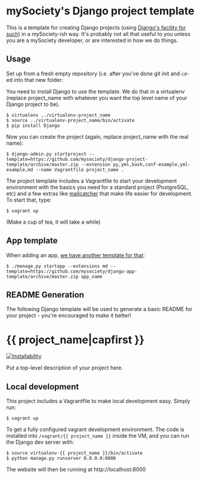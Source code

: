 [//]: # ({% comment "This weird comment is a hacky way to provide both a README for the template and a template for the README. Markdown will ignore this and Django's templating will ignore everything until the matching endcomment tag." %})

mySociety's Django project template
===================================

This is a template for creating Django projects (using [Django's facility for
such](https://docs.djangoproject.com/en/1.9/ref/django-admin/#cmdoption-startproject--template))
in a mySociety-ish way. It's probably not all that useful to you unless you
are a mySociety developer, or are interested in how we do things.

Usage
-----
Set up from a fresh empty repository (i.e. after you've done git init and
`cd`-ed into that new folder:

You need to install Django to use the template. We do that in a virtualenv
(replace project_name with whatever you want the top level name of your Django
project to be).

```
$ virtualenv ../virtualenv-project_name
$ source ../virtualenv-project_name/bin/activate
$ pip install Django
```

Now you can create the project (again, replace project_name with the real name):

```
$ django-admin.py startproject --template=https://github.com/mysociety/django-project-template/archive/master.zip --extension py,yml,bash,conf-example,yml-example,md --name Vagrantfile project_name .
```

The project template includes a Vagrantfile to start your development
environment with the basics you need for a standard project (PostgreSQL, etc)
and a few extras like [mailcatcher](https://mailcatcher.me/) that make life
easier for development. To start that, type:

```
$ vagrant up
```

(Make a cup of tea, it will take a while)

App template
------------
When adding an app, [we have another template for that](https://github.com/mysociety/django-app-template):

```
$ ./manage.py startapp --extensions md --template=https://github.com/mysociety/django-app-template/archive/master.zip app_name
```

README Generation
-----------------

The following Django template will be used to generate a basic README for your
project - you're encouraged to make it better!

[//]: # ({% endcomment %}you can delete this line, it's a hack from the project template)
{{ project_name|capfirst }}
===========================

[![Installability](http://img.shields.io/badge/installability-gold-ffd700.svg)]()

Put a top-level description of your project here.

Local development
-----------------

This project includes a Vagrantfile to make local development easy.
Simply run:

    $ vagrant up

To get a fully configured vagrant development environment. The code is
installed into `/vagrant/{{ project_name }}` inside the VM, and you can run
the Django dev server with:

    $ source virtualenv-{{ project_name }}/bin/activate
    $ python manage.py runserver 0.0.0.0:8000

The website will then be running at http://localhost:8000
